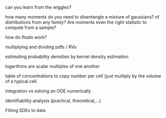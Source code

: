 

can you learn from the wiggles?

how many moments do you need to disentangle a mixture of gaussians? of distributions from any family? Are moments even the right statistic to compute from a sample?

how do floats work?

multiplying and dividing pdfs / RVs

estimating probability densities by kernel density estimation

logarithms are scalar multiples of one another

table of concentrations to copy number per cell (just multiply by the volume of a typical cell


integration vs solving an ODE numerically

identifiability analysis (practical, theoretical,...)

Fitting SDEs to data

